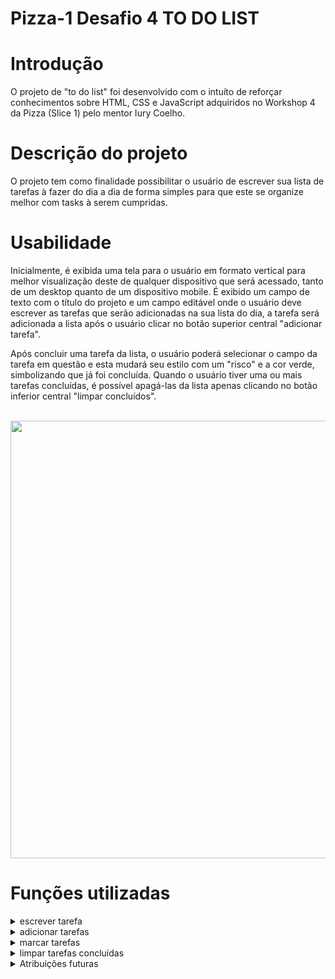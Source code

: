 # Pizza-1 Desafio 4 TO DO LIST

<h1> Introdução </h1>

<p> O projeto de "to do list" foi desenvolvido com o intuíto de reforçar conhecimentos sobre HTML, CSS e JavaScript adquiridos no Workshop 4 da Pizza (Slice 1) pelo mentor Iury Coelho.</p>

<h1> Descrição do projeto </h1> 
<p> O projeto tem como finalidade possibilitar o usuário de escrever sua lista de tarefas à fazer do dia a dia de forma simples para que este se organize melhor com tasks à serem cumpridas. </p>

<h1>Usabilidade</h1>
<p> Inicialmente, é exibida uma tela para o usuário em formato vertical para melhor visualização deste de qualquer dispositivo que será acessado, tanto de um desktop quanto de um dispositivo mobile. É exibido um campo de texto com o título do projeto e um campo editável onde o usuário deve escrever as tarefas que serão adicionadas na sua lista do dia, a tarefa será adicionada a lista após o usuário clicar no botão superior central "adicionar tarefa". 
<p>Após concluir uma tarefa da lista, o usuário poderá selecionar o campo da tarefa em questão e esta mudará seu estilo com um "risco" e a cor verde, simbolizando que já foi concluída. Quando o usuário tiver uma ou mais tarefas concluídas,  é possível apagá-las da lista apenas clicando no botão inferior central "limpar concluídos". </p> <br>

<img width="700" src="https://media.github.ford.com/user/53663/files/4d7ec990-ceef-4eaa-91e0-a099745e7552">

<h1> Funções utilizadas</h1>
<details>
<summary>escrever tarefa</summary><br>
<p> Para a função de escrever as tarefas, foi utilizado a tag input type="text" em html para criar a primeira interação com o usuário, onde este colocará as tarefas do dia a serem realizadas. 
</details>

<details>
<summary>adicionar tarefas</summary><br>
<p> Em JavaScript, na função addTask(); foi criado uma varíavel de input, onde será adicionada em MyUL, este ID representa a lista, então será criado um elemento único que se agrupará a lista através do metodo DOM aprendido no workshop appendChild. </p>
</details> 

<details>
<summary>marcar tarefas</summary><br>
<p> Para marcar as tarefas, utilizei o método Toggle no script. Esse método possibilita a marcação das tarefas que foram inseridas através de um evento de click do elemento da lista criada anteriormente. 
</details>

<details>
<summary>limpar tarefas concluídas</summary><br>
<p>Através do método Toggle, a tarefa que foi atribuída como 'done' , a função clearDoneTasks agrupará todas as tarefas selecionadas e será realizada uma condição 'for' para realizar a limpeza das tarefas que foram concluídas. </p>
</details> 

<details>
<summary> Atribuições futuras</summary><br>
<p>Como atribuições futuras, pretendo adicionar um array no projeto, com um campo novo de 'tarefas já realizadas', mostrando o horário e data de quando a tarefa foi concluída pelo usuário. Também gostaria de implementar uma data prazo que será estimada pelo usuário para a realização das tarefas. Assim, o projeto viraria um 'to do list' mais geral, com planos semanais, mensais ou anuais, e não somente terá uma função simples de tarefas do dia à dia. </p>
</details>


